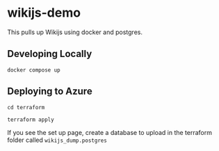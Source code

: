# wikijs-demo 

This pulls up Wikijs using docker and postgres. 

## Developing Locally 

``` 
docker compose up 
```
## Deploying to Azure

```
cd terraform

terraform apply 

```
If you see the set up page, create a database to upload in the terraform folder called ``` wikijs_dump.postgres ```
